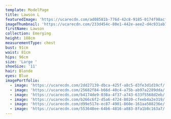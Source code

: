 ```yaml
---
template: ModelPage
title: Lawson L
featuredImage: 'https://ucarecdn.com/ad08581b-776d-42c8-9185-0174f98acf70/'
imageThumbnail: 'https://ucarecdn.com/233d454c-80e1-442e-aee2-d4c931ab77a8/-/preview/'
firstName: Lawson
collection: Emerging
height: 188cm
measurementType: chest
bust: 91cm
waist: 81cm
hips: 96cm
size: 'Large '
shoeSize: '11'
hair: Blonde
eyes: Blue
imagePortfolio:
  - image: 'https://ucarecdn.com/2dd27139-dbca-425f-a8c5-d3fe3d1d19cf/'
  - image: 'https://ucarecdn.com/25682f84-b66d-40c4-a75b-ab97a2289dda/'
  - image: 'https://ucarecdn.com/b4174de9-038a-4f37-a743-633f5568d2eb/'
  - image: 'https://ucarecdn.com/b266c6f2-d5a6-4724-8020-cfeeb4a2e319/'
  - image: 'https://ucarecdn.com/d99e517e-ec87-4901-860e-161aa508236e/'
  - image: 'https://ucarecdn.com/553648ee-64b6-4816-a883-8fa1b8c163a7/'
---
```


